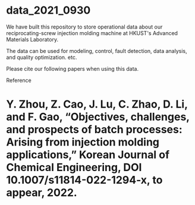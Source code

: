 # data_2021_0930

We have built this repository to store operational data about our reciprocating-screw injection molding machine at HKUST's Advanced Materials Laboratory.

The data can be used for modeling, control, fault detection, data analysis, and quality optimization. etc. 

Please cite our following papers when using this data. 

Reference
# Y. Zhou, Z. Cao, J. Lu, C. Zhao, D. Li, and F. Gao, “Objectives, challenges, and prospects of batch processes: Arising from injection molding applications,” Korean Journal of Chemical Engineering, DOI 10.1007/s11814-022-1294-x, to appear, 2022.
